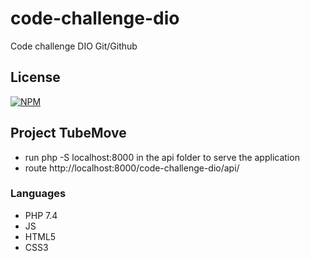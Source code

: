 # code-challenge-dio
Code challenge DIO Git/Github

## License

[![NPM](https://img.shields.io/npm/l/react)](https://github.com/valdirsillva/chatbot/blob/main/LICENSE) 


## Project TubeMove

* run php -S localhost:8000 in the api folder to serve the application
* route http://localhost:8000/code-challenge-dio/api/

### Languages 

* PHP 7.4
* JS
* HTML5
* CSS3


